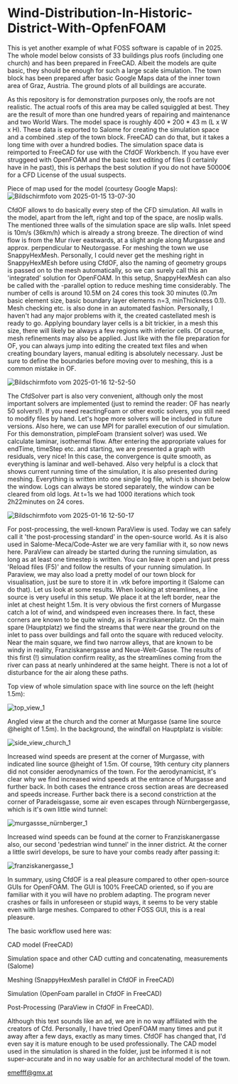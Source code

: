 # Wind-Distribution-In-Historic-District-With-OpfenFOAM

This is yet another example of what FOSS software is capable of in 2025. The whole model below consists of 33 buildings plus roofs (including one church) and has been prepared in FreeCAD. 
Albeit the models are quite basic, they should be enough for such a large scale simulation. The town block has been prepared after basic Google Maps data of the inner town area of Graz, Austria. The ground plots of all buildings are accurate.

As this repository is for demonstration purposes only, the roofs are not realistic. The actual roofs of this area may be called squiggled at best. They are the result of more than one hundred years of repairing and maintenance and two World Wars. 
The model space is roughly 400 * 200 * 43 m (L x W x H). These data is exported to Salome for creating the simulation space and a combined .step of the town block. FreeCAD can do that, but it takes a long time with over a hundred bodies.
The simulation space data is reimported to FreeCAD for use with the CfdOF Workbench. If you have ever struggeed with OpenFOAM and the basic text editing of files (I certainly have in he past), this is perhaps the best solution if you do not have 50000€ for a CFD License of the usual suspects. 

Piece of map used for the model (courtesy Google Maps):
![Bildschirmfoto vom 2025-01-15 13-07-30](https://github.com/user-attachments/assets/90ede3e4-da1e-4eab-bf79-22694629eb63)

CfdOF allows to do basically every step of the CFD simulation. All walls in the model, apart from the left, right and top of the space, are noslip walls. The mentioned three walls of the simulation space are slip walls. Inlet speed is 10m/s (36km/h) which is already a strong breeze. The direction of wind flow is from the Mur river eastwards, at a slight angle along Murgasse and approx. perpendicular to Neutorgasse. 
For meshing the town we use SnappyHexMesh. Personally, I could never get the meshing right in SnappyHexMEsh before using CfdOF, also the naming of geometry groups is passed on to the mesh automatically, so we can surely call this an 'integrated' solution for OpenFOAM. In this setup, SnappyHexMesh can also be called with the -parallel option to reduce meshing time considerably. The number of cells is around 10.5M on 24 cores this took 30 minutes (0.7m basic element size, basic boundary layer elements n=3, minThickness 0.1). Mesh checking etc. is also done in an automated fashion. Personally, I haven't had any major problems with it, the created castellated mesh is ready to go. Applying boundary layer cells is a bit trickier, in a mesh this size, there will likely be always a few regions with inferior cells. Of course, mesh refinements may also be applied. Just like with the file preparation for OF, you can always jump into editing the created text files and when creating boundary layers, manual editing is absolutely necessary. Just be sure to define the boundaries before moving over to meshing, this is a common mistake in OF. 

![Bildschirmfoto vom 2025-01-16 12-52-50](https://github.com/user-attachments/assets/090ee79b-ebb5-46fa-83ff-b08b5c0d3524)

The CfdSolver part is also very convenient, although only the most important solvers are implemented (just to remind the reader: OF has nearly 50 solvers!). If you need reactingFoam or other exotic solvers, you still need to modify files by hand. Let's hope more solvers will be included in future versions. Also here, we can use MPI for parallel execution of our simulation. For this demonstration, pimpleFoam (transient solver) was used. We calculate laminar, isothermal flow. After entering the appropriate values for endTime, timeStep etc. and starting, we are presented a graph with residuals, very nice! In this case, the convergence is quite smooth, as everything is laminar and well-behaved. Also very helpful is a clock that shows current running time of the simulation, it is also presented during meshing. Everything is written into one single log file, which is shown below the window. Logs can always be stored separately, the window can be cleared from old logs. At t=1s we had 1000 iterations which took 2h22minutes on 24 cores.

![Bildschirmfoto vom 2025-01-16 12-50-17](https://github.com/user-attachments/assets/67e37921-1582-4128-a5e9-adb77303025d)

For post-processing, the well-known ParaView is used. Today we can safely call it 'the post-processing standard' in the open-source world. As it is also used in Salome-Meca/Code-Aster we are very familiar with it, so now news here. ParaView can already be started during the running simulation, as long as at least one timestep is written. You can leave it open and just press 'Reload files (F5)' and follow the results of your running simulation. In Paraview, we may also load a pretty model of our town block for visualisation, just be sure to store it in .vtk before importing it (Salome can do that). 
Let us look at some results. When looking at streamlines, a line source is very useful in this setup. We place it at the left border, near the inlet at chest height 1.5m. It is very obvious the first corners of Murgasse catch a lot of wind, and windspeed even increases there. In fact, these corners are known to be quite windy, as is Franziskanerplatz. On the main spare (Hauptplatz) we find the streams that were near the ground on the inlet to pass over buildings and fall onto the square with reduced velocity. Near the main square, we find two narrow alleys, that are known to be windy in reality, Franziskanergasse and Neue-Welt-Gasse. The results of this first (!) simulation confirm reality, as the streamlines coming from the river can pass at nearly unhindered at the same height. There is not a lot of disturbance for the air along these paths. 

Top view of whole simulation space with line source on the left (height 1.5m):

![top_view_1](https://github.com/user-attachments/assets/c15c0625-88d6-4041-8b31-11f775323772)

Angled view at the church and the corner at Murgasse (same line source @height of 1.5m). In the background, the windfall on Hauptplatz is visible:

![side_view_church_1](https://github.com/user-attachments/assets/04419415-b278-4f41-9a0f-03882a88af0f)

Increased wind speeds are present at the corner of Murgasse, with indicated line source @height of 1.5m. Of course, 19th century city planners did not consider aerodynamics of the town. For the aerodynamicist, it's clear why we find increased wind speeds at the entrance of Murgasse and further back. In both cases the entrance cross section areas are decreased and speeds increase. Further back there is a second constriction at the corner of Paradeisgasse, some air even escapes through Nürnbergergasse, which is it's own little wind tunnel:

![murgassse_nürnberger_1](https://github.com/user-attachments/assets/c727514f-91ed-44e0-8d39-8a1537427b49)

Increased wind speeds can be found at the corner to Franziskanergasse also, our second 'pedestrian wind tunnel' in the inner district. At the corner a little swirl develops, be sure to have your combs ready after passing it:

![franziskanergasse_1](https://github.com/user-attachments/assets/b29a7b87-e4b4-42eb-97ec-3176b23a409e)

In summary, using CfdOF is a real pleasure compared to other open-source GUIs for OpenFOAM. The GUI is 100% FreeCAD oriented, so if you are familiar with it you will have no problem adapting. The program never crashes or fails in unforeseen or stupid ways, it seems to be very stable even with large meshes. Compared to other FOSS GUI, this is a real pleasure. 

The basic workflow used here was:

CAD model (FreeCAD)

Simulation space and other CAD cutting and concatenating, measurements (Salome)

Meshing (SnappyHexMesh parallel in CfdOF in FreeCAD)

Simulation (OpenFoam parallel in CfdOF in FreeCAD)

Post-Processing (ParaView in CfdOF in FreeCAD).


Although this text sounds like an ad, we are in no way affiliated with the creators of Cfd. Personally, I have tried OpenFOAM many times and put it away after a few days, exactly as many times. CfdOF has changed that, I'd even say it is mature enough to be used professionally. The CAD model used in the simulation is shared in the folder, just be informed it is not super-accurate and in no way usable for an architectural model of the town. 


emefff@gmx.at

